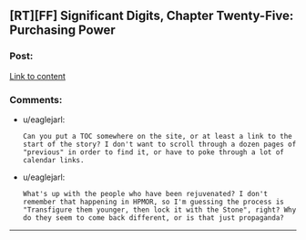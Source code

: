 ## [RT][FF] Significant Digits, Chapter Twenty-Five: Purchasing Power

### Post:

[Link to content](http://www.anarchyishyperbole.com/2015/10/significant-digits-chapter-twenty-five.html)

### Comments:

- u/eaglejarl:
  ```
  Can you put a TOC somewhere on the site, or at least a link to the start of the story? I don't want to scroll through a dozen pages of "previous" in order to find it, or have to poke through a lot of calendar links.
  ```

- u/eaglejarl:
  ```
  What's up with the people who have been rejuvenated? I don't remember that happening in HPMOR, so I'm guessing the process is "Transfigure them younger, then lock it with the Stone", right? Why do they seem to come back different, or is that just propaganda?
  ```

---

